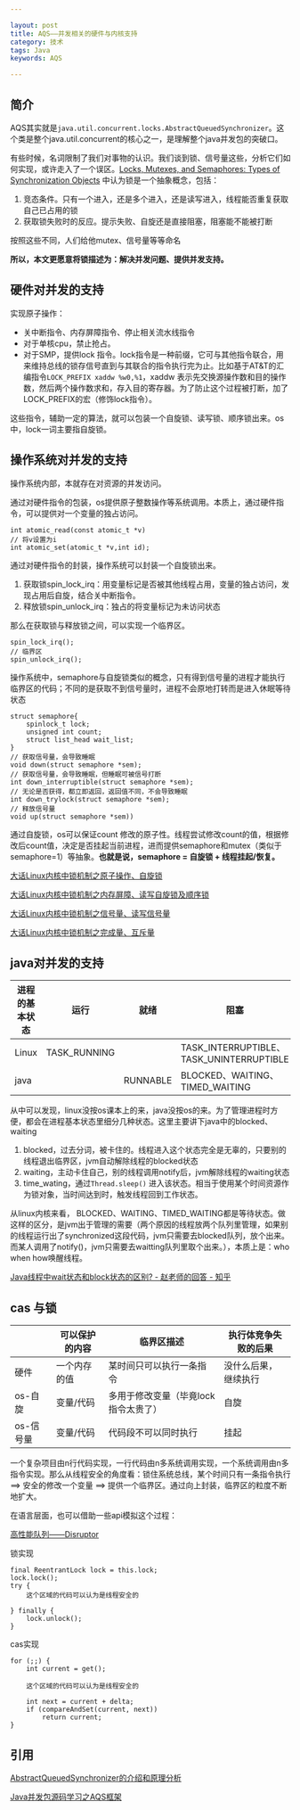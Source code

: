 ```yaml
---

layout: post
title: AQS——并发相关的硬件与内核支持
category: 技术
tags: Java
keywords: AQS

---
```


## 简介

AQS其实就是`java.util.concurrent.locks.AbstractQueuedSynchronizer`。这个类是整个java.util.concurrent的核心之一，是理解整个java并发包的突破口。

有些时候，名词限制了我们对事物的认识。我们谈到锁、信号量这些，分析它们如何实现，或许走入了一个误区。[Locks, Mutexes, and Semaphores: Types of Synchronization Objects](https://www.justsoftwaresolutions.co.uk/threading/locks-mutexes-semaphores.html) 中认为锁是一个抽象概念，包括：

1. 竞态条件。只有一个进入，还是多个进入，还是读写进入，线程能否重复获取自己已占用的锁
2. 获取锁失败时的反应。提示失败、自旋还是直接阻塞，阻塞能不能被打断

按照这些不同，人们给他mutex、信号量等等命名

**所以，本文更愿意将锁描述为：解决并发问题、提供并发支持。**


## 硬件对并发的支持

实现原子操作：

* 关中断指令、内存屏障指令、停止相关流水线指令
* 对于单核cpu，禁止抢占。
* 对于SMP，提供lock 指令。lock指令是一种前缀，它可与其他指令联合，用来维持总线的锁存信号直到与其联合的指令执行完为止。比如基于AT&T的汇编指令`LOCK_PREFIX xaddw %w0,%1`，xaddw 表示先交换源操作数和目的操作数，然后两个操作数求和，存入目的寄存器。为了防止这个过程被打断，加了LOCK_PREFIX的宏（修饰lock指令）。

这些指令，辅助一定的算法，就可以包装一个自旋锁、读写锁、顺序锁出来。os中，lock一词主要指自旋锁。
	
## 操作系统对并发的支持

操作系统内部，本就存在对资源的并发访问。

通过对硬件指令的包装，os提供原子整数操作等系统调用。本质上，通过硬件指令，可以提供对一个变量的独占访问。

	int atomic_read(const atomic_t *v)
	// 将v设置为i
	int atomic_set(atomic_t *v,int id);


通过对硬件指令的封装，操作系统可以封装一个自旋锁出来。

1. 获取锁spin_lock_irq：用变量标记是否被其他线程占用，变量的独占访问，发现占用后自旋，结合关中断指令。
2. 释放锁spin_unlock_irq：独占的将变量标记为未访问状态

那么在获取锁与释放锁之间，可以实现一个临界区。

	spin_lock_irq();
	// 临界区
	spin_unlock_irq();


操作系统中，semaphore与自旋锁类似的概念，只有得到信号量的进程才能执行临界区的代码；不同的是获取不到信号量时，进程不会原地打转而是进入休眠等待状态

	struct semaphore{
		spinlock_t lock;
		unsigned int count;
		struct list_head wait_list;
	}
	// 获取信号量，会导致睡眠
	void down(struct semaphore *sem);
	// 获取信号量，会导致睡眠，但睡眠可被信号打断
	int down_interruptible(struct semaphore *sem);
	// 无论是否获得，都立即返回，返回值不同，不会导致睡眠
	int down_trylock(struct semaphore *sem);
	// 释放信号量
	void up(struct semaphore *sem))
	

通过自旋锁，os可以保证count 修改的原子性。线程尝试修改count的值，根据修改后count值，决定是否挂起当前进程，进而提供semaphore和mutex（类似于semaphore=1）等抽象。**也就是说，semaphore = 自旋锁 + 线程挂起/恢复。**

[大话Linux内核中锁机制之原子操作、自旋锁](http://blog.sina.com.cn/s/blog_6d7fa49b01014q7p.html)

[大话Linux内核中锁机制之内存屏障、读写自旋锁及顺序锁](http://blog.sina.com.cn/s/blog_6d7fa49b01014q86.html)

[大话Linux内核中锁机制之信号量、读写信号量](http://blog.sina.com.cn/s/blog_6d7fa49b01014q8y.html)

[大话Linux内核中锁机制之完成量、互斥量](http://blog.sina.com.cn/s/blog_6d7fa49b01014q9b.html)

		
## java对并发的支持

|进程的基本状态|运行|就绪|阻塞|退出|
|---|---|---|---|---|
|Linux| TASK_RUNNING ||TASK_INTERRUPTIBLE、TASK_UNINTERRUPTIBLE|TASK_STOPPED/TASK_TRACED、TASK_DEAD/EXIT_ZOMBIE|
|java|| RUNNABLE | BLOCKED、WAITING、TIMED_WAITING|TERMINATED|

从中可以发现，linux没按os课本上的来，java没按os的来。为了管理进程时方便，都会在进程基本状态里细分几种状态。这里主要讲下java中的blocked、waiting

1. blocked，过去分词，被卡住的。线程进入这个状态完全是无辜的，只要别的线程退出临界区，jvm自动解除线程的blocked状态
2. waiting，主动卡住自己，别的线程调用notify后，jvm解除线程的waiting状态
3. time_wating，通过`Thread.sleep()` 进入该状态。相当于使用某个时间资源作为锁对象，当时间达到时，触发线程回到工作状态。

从linux内核来看， BLOCKED、WAITING、TIMED_WAITING都是等待状态。做这样的区分，是jvm出于管理的需要（两个原因的线程放两个队列里管理，如果别的线程运行出了synchronized这段代码，jvm只需要去blocked队列，放个出来。而某人调用了notify()，jvm只需要去waitting队列里取个出来。），本质上是：who when how唤醒线程。

[Java线程中wait状态和block状态的区别? - 赵老师的回答 - 知乎](
https://www.zhihu.com/question/27654579/answer/128050125)

## cas 与锁


||可以保护的内容|临界区描述|执行体竞争失败的后果|
|---|---|---|---|
|硬件|一个内存的值|某时间只可以执行一条指令|没什么后果，继续执行|
|os-自旋|变量/代码|多用于修改变量（毕竟lock指令太贵了）|自旋|
|os-信号量|变量/代码|代码段不可以同时执行|挂起|

一个复杂项目由n行代码实现，一行代码由n多系统调用实现，一个系统调用由n多指令实现。那么从线程安全的角度看：锁住系统总线，某个时间只有一条指令执行 ==> 安全的修改一个变量 ==> 提供一个临界区。通过向上封装，临界区的粒度不断地扩大。

在语言层面，也可以借助一些api模拟这个过程：


[高性能队列——Disruptor](https://tech.meituan.com/disruptor.html)

锁实现

  	final ReentrantLock lock = this.lock;
    lock.lock();
    try {
    	这个区域的代码可以认为是线程安全的
       
    } finally {
        lock.unlock();
    }

cas实现
	
    for (;;) {
        int current = get();
        
        这个区域的代码可以认为是线程安全的
        
        int next = current + delta;
        if (compareAndSet(current, next))
            return current;
    }
	

## 引用

[AbstractQueuedSynchronizer的介绍和原理分析][]

[Java并发包源码学习之AQS框架][]

[AbstractQueuedSynchronizer的介绍和原理分析]: http://ifeve.com/introduce-abstractqueuedsynchronizer/
[队列的操作的C语言实现 ]: http://blog.chinaunix.net/uid-20788636-id-1841327.html
[Java并发包源码学习之AQS框架]: http://www.cnblogs.com/zhanjindong/p/java-concurrent-package-aqs-overview.html